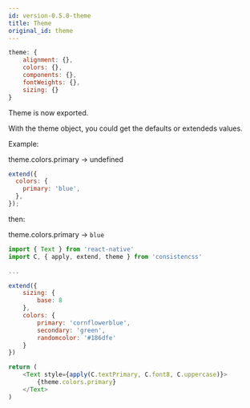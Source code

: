 ```yaml
---
id: version-0.5.0-theme
title: Theme
original_id: theme
---
```


```js
theme: {
    alignment: {},
    colors: {},
    components: {},
    fontWeights: {},
    sizing: {}
}
```

Theme is now exported.

With the theme object, you could get the defaults or extendeds values.

Example:

theme.colors.primary -> undefined

```js
extend({
  colors: {
    primary: 'blue',
  },
});
```

then:

theme.colors.primary -> `blue`

```js
import { Text } from 'react-native'
import C, { apply, extend, theme } from 'consistencss'

...

extend({
    sizing: {
        base: 8
    },
    colors: {
        primary: 'cornflowerblue',
        secondary: 'green',
        randomcolor: '#186dfe'
    }
})

return (
    <Text style={apply(C.textPrimary, C.font8, C.uppercase)}>
        {theme.colors.primary}
    </Text>
)
```
